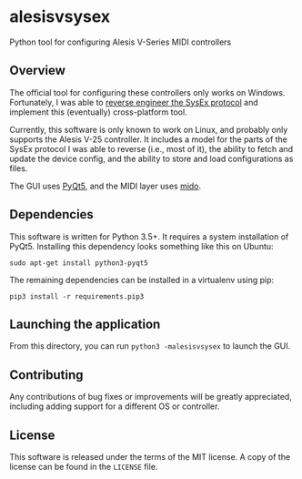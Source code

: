 # alesisvsysex
Python tool for configuring Alesis V-Series MIDI controllers

## Overview

The official tool for configuring these controllers only works on Windows. Fortunately, I was able to [reverse engineer the SysEx protocol](https://lo.calho.st/projects/reverse-engineering-the-alesis-v-series-sysex-protocol/) and implement this (eventually) cross-platform tool.

Currently, this software is only known to work on Linux, and probably only supports the Alesis V-25 controller. It includes a model for the parts of the SysEx protocol I was able to reverse (i.e., most of it), the ability to fetch and update the device config, and the ability to store and load configurations as files.

The GUI uses [PyQt5](http://pyqt.sourceforge.net/Docs/PyQt5/), and the MIDI layer uses [mido](https://mido.readthedocs.io/en/latest/).

## Dependencies

This software is written for Python 3.5+. It requires a system installation of PyQt5. Installing this dependency looks something like this on Ubuntu:

`sudo apt-get install python3-pyqt5`

The remaining dependencies can be installed in a virtualenv using pip:

`pip3 install -r requirements.pip3`

## Launching the application

From this directory, you can run `python3 -malesisvsysex` to launch the GUI.

## Contributing

Any contributions of bug fixes or improvements will be greatly appreciated, including adding support for a different OS or controller.

## License

This software is released under the terms of the MIT license. A copy of the license can be found in the `LICENSE` file.

